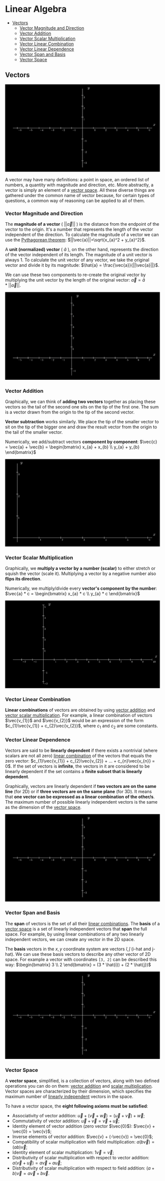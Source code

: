 # Linear Algebra
* [Vectors](#vectors)
    * [Vector Magnitude and Direction](#vector-magnitude-and-direction)
    * [Vector Addition](#vector-addition)
    * [Vector Scalar Multiplication](#vector-scalar-multiplication)
    * [Vector Linear Combination](#vector-linear-combination)
    * [Vector Linear Dependence](#vector-linear-dependence)
    * [Vector Span and Basis](#vector-span-and-basis)
    * [Vector Space](#vector-space)

## Vectors

![Vectors](vectors/vectors.gif)

A vector may have many definitions: a point in space, an ordered list of numbers, a quantity with magnitude and
direction, etc. More abstractly, a vector is simply an element of a [vector space](#vector-space). All these diverse
things are gathered under the common name of vector because, for certain types of questions, a common way of reasoning
can be applied to all of them.

### Vector Magnitude and Direction

The **magnitude of a vector** ( $||\vec{a}||$ ) is the distance from the endpoint of the vector to the origin. It's a
number that represents the length of the vector independent of the direction. To calculate the magnitude of a vector we
can use the [Pythagorean theorem](https://en.wikipedia.org/wiki/Pythagorean_theorem):
$`||\vec{a}||=\sqrt{x_{a}^2 + y_{a}^2}`$.

A **unit (normalized) vector** ( $\hat{a}$ ), on the other hand, represents the direction of the vector independent of
its length.
The magnitude of a unit vector is always 1. To calculate the unit vector of any vector, we take the original vector and
divide it by its magnitude:
$`\hat{a} = \frac{\vec{a}}{||\vec{a}||}`$.

We can use these two components to re-create the original vector by multiplying the unit vector by the length of the
original vector:
$`\vec{a} = \hat{a} * ||\vec{a}||`$.

![Vectors](vectors/vectors_magnitude_direction.gif)

### Vector Addition

Graphically, we can think of **adding two vectors** together as placing these vectors so the tail of the second one
sits on the tip of the first one. The sum is a vector drawn from the origin to the tip of the second vector.

**Vector subtraction** works similarly. We place the tip of the smaller vector to sit on the tip of the bigger one and
draw the result vector from the origin to the tail of the smaller vector.

Numerically, we add/subtract vectors **component by component**:
$`\vec{c} = \vec{a} + \vec{b} = \begin{bmatrix} x_{a} + x_{b} \\ y_{a} + y_{b} \end{bmatrix}`$

![Vectors](vectors/vectors_addition.gif)

### Vector Scalar Multiplication

Graphically, we **multiply a vector by a number (scalar)** to either stretch or squish the vector (scale it).
Multiplying a vector by a negative number also **flips its direction**.

Numerically, we multiply/divide every **vector's component by the number**:
$`\vec{a} * c = \begin{bmatrix} x_{a} * c \\ y_{a} * c \end{bmatrix}`$

![Vectors](vectors/vectors_number_multiplication.gif)

### Vector Linear Combination

**Linear combinations** of vectors are obtained by using [vector addition](#vector-addition) and
[vector scalar multiplication](#vector-scalar-multiplication). For example, a linear combination of vectors
$\vec{v_{1}}$ and $\vec{v_{2}}$ would be an expression of the form $c_{1}\vec{v_{1}} + c_{2}\vec{v_{2}}$, where $c_{1}$
and $c_{2}$ are some constants.

### Vector Linear Dependence

Vectors are said to be **linearly dependent** if there exists a nontrivial (where scalars are not all zero)
[linear combination](#vector-linear-combination) of the vectors that equals the zero vector:
$`c_{1}\vec{v_{1}} + c_{2}\vec{v_{2}} + ... + c_{n}\vec{v_{n}} = 0`$.
If the set of vectors is **infinite**, the vectors in it are considered to be linearly dependent if the set contains a
**finite subset that is linearly dependent**.

Graphically, vectors are linearly dependent if **two vectors are on the same line** (for 2D) or if **three vectors are
on the same plane** (for 3D). It means that **one vector can be expressed as a linear combination of the other/s**. The
maximum number of possible linearly independent vectors is the same as the dimension of the
[vector space](#vector-space).

![Vectors](vectors/vectors_dependence.gif)

### Vector Span and Basis

The **span** of vectors is the set of all their [linear combinations](#vector-linear-combination). The **basis** of a
[vector space](#vector-space) is a set of linearly independent vectors that **span** the full space. For example, by
using linear combinations of any two linearly independent vectors, we can create any vector in the 2D space.

The **basis** vectors in the $x,y$ coordinate system are vectors $\hat{i},\hat{j}$ (i-hat and j-hat). We can use these 
basis vectors to describe any other vector of 2D space. For example a vector with coordinates `[3, 2]` can be described 
this way: $\begin{bmatrix} 3 \\ 2 \end{bmatrix} = (3 * \hat{i}) + (2 * \hat{j})$

![Vectors](vectors/vectors_span_and_basis.gif)

### Vector Space

A **vector space**, simplified, is a collection of vectors, along with two defined operations you can do on them:
[vector addition](#vector-addition) and [scalar multiplication](#vector-scalar-multiplication). Vector spaces are
characterized by their dimension, which specifies the maximum number of
[linearly independent](#vector-linear-dependence) vectors in the space.

To have a vector space, the **eight following axioms must be satisfied**:

- Associativity of vector addition:
  $`\vec{u} + (\vec{v} + \vec{w}) = (\vec{u} + \vec{v}) + \vec{w}`$;
- Commutativity of vector addition:
  $`\vec{u} + \vec{v} = \vec{v} + \vec{u}`$;
- Identity element of vector addition (zero vector $\vec{0}$):
  $`\vec{v} + \vec{0} = \vec{v}`$;
- Inverse elements of vector addition:
  $`\vec{v} + (-\vec{v}) = \vec{0}`$;
- Compatibility of scalar multiplication with field multiplication:
  $`a(b\vec{v}) = (ab)\vec{v}`$;
- Identity element of scalar multiplication:
  $`1\vec{v} = \vec{v}`$;
- Distributivity of scalar multiplication with respect to vector addition:
  $`a(\vec{v} + \vec{u}) = a\vec{v} + a\vec{u}`$;
- Distributivity of scalar multiplication with respect to field addition:
  $`(a + b)\vec{v} = a\vec{v} + b\vec{v}`$.
